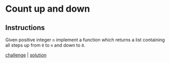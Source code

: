 # Count up and down

## Instructions

Given positive integer `n` implement a function which returns a list containing all steps up from `0` to `n` and down to
`0`.

[challenge](solution_test.go) | [solution](solution.go)

